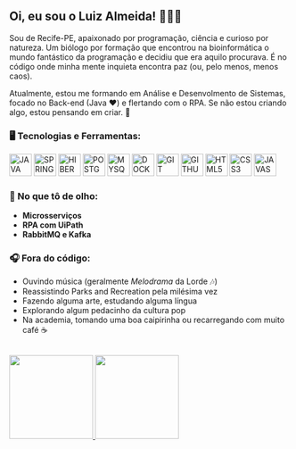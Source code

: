 ## Oi, eu sou o Luiz Almeida! 👋🧑‍💻

Sou de Recife-PE, apaixonado por programação, ciência e curioso por natureza. Um biólogo por formação que encontrou na bioinformática o mundo fantástico da programação e decidiu que era aquilo procurava. É no código onde minha mente inquieta encontra paz (ou, pelo menos, menos caos).

Atualmente, estou me formando em Análise e Desenvolmento de Sistemas, focado no Back-end (Java ❤️) e flertando com o RPA. Se não estou criando algo, estou pensando em criar. 🤯

### 🖥️ Tecnologias e Ferramentas:

<div>
        <img src="https://cdn.jsdelivr.net/gh/devicons/devicon@latest/icons/java/java-original.svg" height="40" width="40" title="JAVA"/>
        <img src="https://cdn.jsdelivr.net/gh/devicons/devicon@latest/icons/spring/spring-original.svg" height="40" width="40" title="SPRING"/>
        <img src="https://cdn.jsdelivr.net/gh/devicons/devicon@latest/icons/hibernate/hibernate-original.svg" height="40" width="40" title="HIBERNATE"/>       
        <img src="https://cdn.jsdelivr.net/gh/devicons/devicon@latest/icons/postgresql/postgresql-original.svg"height="40" width="40" title="POSTGRESQL"/>       
        <img src="https://cdn.jsdelivr.net/gh/devicons/devicon@latest/icons/mysql/mysql-original.svg"height="40" width="40" title="MYSQL"/>        
        <img src="https://cdn.jsdelivr.net/gh/devicons/devicon@latest/icons/docker/docker-original.svg" height="40" width="40" title="DOCKER"/>        
        <img src="https://cdn.jsdelivr.net/gh/devicons/devicon@latest/icons/git/git-original.svg" height="40" width="40" title="GIT"/>       
        <img src="https://cdn.jsdelivr.net/gh/devicons/devicon@latest/icons/github/github-original.svg"height="40" width="40" title="GITHUB"/>        
        <img src="https://cdn.jsdelivr.net/gh/devicons/devicon@latest/icons/html5/html5-original.svg"height="40" width="40" title="HTML5"/>        
        <img src="https://cdn.jsdelivr.net/gh/devicons/devicon@latest/icons/css3/css3-original.svg" height="40" width="40" title="CSS3"/>       
        <img src="https://cdn.jsdelivr.net/gh/devicons/devicon@latest/icons/javascript/javascript-original.svg"height="40" width="40" title="JAVASCRIPT"/>
</div>

### 👀 No que tô de olho:
- **Microsserviços**
- **RPA com UiPath**
- **RabbitMQ e Kafka**

### 🎧 Fora do código:
- Ouvindo música (geralmente _Melodrama_ da Lorde 🎶)
- Reassistindo Parks and Recreation pela milésima vez
- Fazendo alguma arte, estudando alguma língua 
- Explorando algum pedacinho da cultura pop
- Na academia, tomando uma boa caipirinha ou recarregando com muito café ☕

<br>
<div>
<a href="https://github.com/luizgustavo-a">
<img loading="lazy" height="150em" src="https://github-readme-stats.vercel.app/api/top-langs/?username=luizgustavo-a&layout=compact&langs_count=7&theme=dark"/>
<img loading="lazy" height="150em" src="https://github-readme-stats.vercel.app/api?username=luizgustavo-a&show_icons=true&theme=dark&include_all_commits=true&count_private=true"/>
</div>

